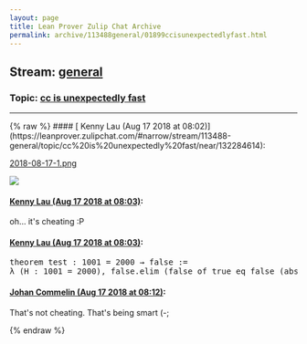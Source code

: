 ```yaml
---
layout: page
title: Lean Prover Zulip Chat Archive 
permalink: archive/113488general/01899ccisunexpectedlyfast.html
---
```


## Stream: [general](https://leanprover-community.github.io/archive/113488general/index.html)
### Topic: [cc is unexpectedly fast](https://leanprover-community.github.io/archive/113488general/01899ccisunexpectedlyfast.html)

---

<base href="https://leanprover.zulipchat.com">
{% raw %}
#### [ Kenny Lau (Aug 17 2018 at 08:02)](https://leanprover.zulipchat.com/#narrow/stream/113488-general/topic/cc%20is%20unexpectedly%20fast/near/132284614):
<p><a href="/user_uploads/3121/H2XKxrFTq7Uuh78QYpIZg00o/2018-08-17-1.png" target="_blank" title="2018-08-17-1.png">2018-08-17-1.png</a></p>
<div class="message_inline_image"><a href="/user_uploads/3121/H2XKxrFTq7Uuh78QYpIZg00o/2018-08-17-1.png" target="_blank" title="2018-08-17-1.png"><img src="/user_uploads/3121/H2XKxrFTq7Uuh78QYpIZg00o/2018-08-17-1.png"></a></div>

#### [ Kenny Lau (Aug 17 2018 at 08:03)](https://leanprover.zulipchat.com/#narrow/stream/113488-general/topic/cc%20is%20unexpectedly%20fast/near/132284629):
<p>oh... it's cheating :P</p>

#### [ Kenny Lau (Aug 17 2018 at 08:03)](https://leanprover.zulipchat.com/#narrow/stream/113488-general/topic/cc%20is%20unexpectedly%20fast/near/132284630):
<div class="codehilite"><pre><span></span><span class="kn">theorem</span> <span class="n">test</span> <span class="o">:</span> <span class="mi">1001</span> <span class="bp">=</span> <span class="mi">2000</span> <span class="bp">→</span> <span class="n">false</span> <span class="o">:=</span>
<span class="bp">λ</span> <span class="o">(</span><span class="n">H</span> <span class="o">:</span> <span class="mi">1001</span> <span class="bp">=</span> <span class="mi">2000</span><span class="o">),</span> <span class="n">false</span><span class="bp">.</span><span class="n">elim</span> <span class="o">(</span><span class="n">false_of_true_eq_false</span> <span class="o">(</span><span class="n">absurd</span> <span class="n">H</span> <span class="o">(</span><span class="n">nat</span><span class="bp">.</span><span class="n">bit1_ne_bit0</span> <span class="mi">500</span> <span class="mi">1000</span><span class="o">)))</span>
</pre></div>

#### [ Johan Commelin (Aug 17 2018 at 08:12)](https://leanprover.zulipchat.com/#narrow/stream/113488-general/topic/cc%20is%20unexpectedly%20fast/near/132284942):
<p>That's not cheating. That's being smart (-;</p>


{% endraw %}
